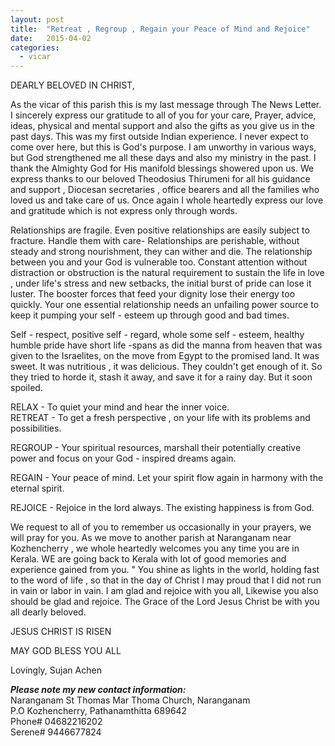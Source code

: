 ```yaml
---
layout: post
title:  "Retreat , Regroup , Regain your Peace of Mind and Rejoice"
date:   2015-04-02
categories: 
  - vicar
---
```

DEARLY BELOVED IN CHRIST,   

As the vicar of this parish this is my last message through The News Letter.  I sincerely express our gratitude to all of you for your care, Prayer, advice, ideas, physical and mental support and also the gifts as you give us in the past days. This was my first outside Indian experience. I never expect to come over here, but this is God's purpose. I am unworthy in various ways, but God strengthened me all these days and also my ministry in the past. I thank the Almighty God for His manifold  blessings showered upon us. We express thanks to our beloved Theodosius Thirumeni for all his guidance and support , Diocesan secretaries , office bearers  and all the families who loved us and take care of us. Once again I whole heartedly express our love and gratitude which is not express only through words.

Relationships are fragile. Even positive relationships are easily subject to fracture. Handle them with care- Relationships are perishable, without steady and strong nourishment, they can wither and die. The relationship between you and your God is vulnerable too. Constant attention without distraction or obstruction is the natural requirement to sustain the life in love , under life's stress and new setbacks, the initial burst of pride can lose it luster. The booster forces that feed your dignity lose their energy too quickly. Your one essential relationship needs an unfailing power source to keep it pumping your self - esteem up through good and bad times.

Self - respect, positive self - regard, whole some self - esteem, healthy humble pride have short life -spans as did the manna from heaven that was given to the Israelites, on the move from Egypt to the promised land. It was sweet. It was nutritious , it was delicious. They couldn't get enough of it. So they tried to horde it, stash it away, and save it for a rainy day. But it soon spoiled.

RELAX - To quiet your mind and hear the inner voice.  
RETREAT - To get a fresh perspective , on your life with its problems and possibilities.

REGROUP - Your spiritual resources, marshall their potentially creative power and focus on your God - inspired dreams again. 

REGAIN - Your peace of mind. Let your spirit flow again in harmony with the eternal spirit. 

REJOICE - Rejoice in the lord always. The existing happiness is from God.

We request to all of you to remember us occasionally in your prayers, we will pray for you. As we move to another parish at Naranganam near Kozhencherry , we whole heartedly welcomes you any time you are in Kerala. WE are going back to Kerala with lot of good memories and experience gained from you. " You shine as lights in the world, holding fast to the word of life , so that in the day of Christ I may proud that I did not run in vain or labor in vain. I am glad and rejoice with you all, Likewise you also should be glad and rejoice. The Grace of  the Lord Jesus Christ be with you all dearly beloved.  

JESUS CHRIST IS RISEN

MAY GOD BLESS YOU ALL

Lovingly,
Sujan Achen


**_Please note my new contact information:_**  
Naranganam St Thomas Mar Thoma Church, Naranganam  
P.O Kozhencherry, Pathanamthitta  689642  
Phone#  04682216202  
Serene# 9446677824 
